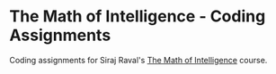 # The Math of Intelligence - Coding Assignments

Coding assignments for Siraj Raval's [The Math of Intelligence](https://github.com/llSourcell/The_Math_of_Intelligence) 
course.
